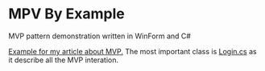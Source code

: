 # MPV By Example
MVP pattern demonstration written in WinForm and C#

[Example for my article about MVP.](https://mateushenriquebrum.wixsite.com/brumontech/post/model-view-presenter-in-csharp)
The most important class is [Login.cs](https://github.com/mateushenriquebrum/loginmvpcsharp/blob/main/UserLoginMVP/Login.cs) as it describe all the MVP interation.
